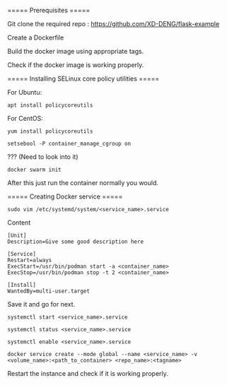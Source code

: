 ===== Prerequisites =====

Git clone the required repo : https://github.com/XD-DENG/flask-example

Create a Dockerfile

Build the docker image using appropriate tags.

Check if the docker image is working properly.

===== Installing SELinux core policy utilities =====

For Ubuntu:
```
apt install policycoreutils
```

For CentOS:
```
yum install policycoreutils
```

```
setsebool -P container_manage_cgroup on
```
??? (Need to look into it)
```
docker swarm init
```

After this just run the container normally you would.

===== Creating Docker service =====

```
sudo vim /etc/systemd/system/<service_name>.service
```
Content
```
[Unit]
Description=Give some good description here

[Service]
Restart=always
ExecStart=/usr/bin/podman start -a <container_name>
ExecStop=/usr/bin/podman stop -t 2 <container_name>

[Install]
WantedBy=multi-user.target
```
Save it and go for next.

```
systemctl start <service_name>.service
```
```
systemctl status <service_name>.service
```
```
systemctl enable <service_name>.service
```
```
docker service create --mode global --name <service_name> -v <volume_name>:<path_to_container> <repo_name>:<tagname>
```

Restart the instance and check if it is working properly.
